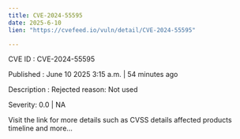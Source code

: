 ```yaml
---
title: CVE-2024-55595
date: 2025-6-10
lien: "https://cvefeed.io/vuln/detail/CVE-2024-55595"

---
```


CVE ID : CVE-2024-55595

Published :  June 10
2025
3:15 a.m. | 54 minutes ago

Description : Rejected reason: Not used

Severity: 0.0 | NA

Visit the link for more details
such as CVSS details
affected products
timeline
and more...
